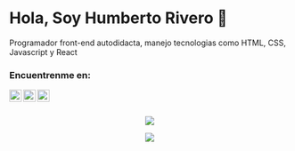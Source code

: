 

<!--
**danieldamian09/danieldamian09** is a ✨ _special_ ✨ repository because its `README.md` (this file) appears on your GitHub profile.

Here are some ideas to get you started:

- 🔭 I’m currently working on ...
- 🌱 I’m currently learning ...
- 👯 I’m looking to collaborate on ...
- 🤔 I’m looking for help with ...
- 💬 Ask me about ...
- 📫 How to reach me: ...
-  Pronouns: ...
- ⚡ Fun fact: ...
-->

# Hola, Soy Humberto Rivero 👋

Programador front-end autodidacta, manejo tecnologias como HTML, CSS, Javascript y React

<h3>Encuentrenme en:</h3>

<p>
    <a href="https://humbertorivero.netlify.app/">
      <img align="left" alt="" width="22px"
        src="https://user-images.githubusercontent.com/63797901/137363513-f5825321-e9c1-4b15-89fc-f2e518689c02.png" style="max-width: 100%;">
    </a>
    <a href="https://www.linkedin.com/in/humberto-rivero-rivero-castro/">
      <img align="left" alt="" width="22px"
        src="https://user-images.githubusercontent.com/63797901/137363364-437f2ea4-8840-493c-8b2a-9ec438a00538.png" style="max-width: 100%;">
    </a>
    <a href="https://www.instagram.com/mundo_javascript/" rel="nofollow">
      <img align="left" alt="" width="22px"
        src="https://user-images.githubusercontent.com/63797901/137363602-8be93ef1-d169-4612-8c1d-74a68a22fdc8.png" style="max-width: 100%;">
    </a>
  </p>
  <br>
  <br>

<p align="center">
    <img align="center" src="https://github-readme-stats.vercel.app/api?username=danieldamian09&show_icons=true&theme=dark" />
</p>

<p align="center">
    <img align="center" src="https://github-readme-stats.vercel.app/api/top-langs/?username=danieldamian09&bg_color=000000&text_color=FFFFFF&title_color=159E4A&langs_count=10&card_width=500&layout=compact" /> 
</p>
  





